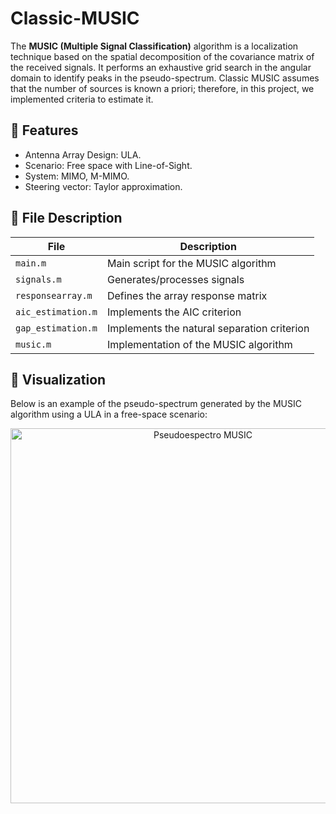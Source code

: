 # Classic-MUSIC

The **MUSIC (Multiple Signal Classification)** algorithm is a localization technique based on the spatial decomposition of the covariance matrix of the received signals. It performs an exhaustive grid search in the angular domain to identify peaks in the pseudo-spectrum. Classic MUSIC assumes that the number of sources is known a priori; therefore, in this project, we implemented criteria to estimate it.

## 📌 Features
- Antenna Array Design: ULA.
- Scenario: Free space with Line-of-Sight.
- System: MIMO, M-MIMO.
- Steering vector: Taylor approximation.

## 📌 File Description

| File                 | Description                                  |
|----------------------|----------------------------------------------|
| `main.m`            | Main script for the MUSIC algorithm          |
| `signals.m`         | Generates/processes signals                  |
| `responsearray.m`   | Defines the array response matrix            |
| `aic_estimation.m`  | Implements the AIC criterion                 |
| `gap_estimation.m`  | Implements the natural separation criterion  |
| `music.m`           | Implementation of the MUSIC algorithm        |

## 📌 Visualization

Below is an example of the pseudo-spectrum generated by the MUSIC algorithm using a ULA in a free-space scenario:

<p align="center">
  <img src="far-field/FigMUSIC.png" alt="Pseudoespectro MUSIC" width="600"/>
</p>
